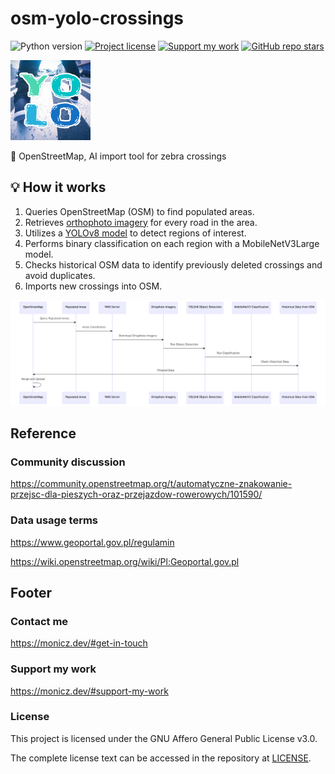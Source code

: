 # osm-yolo-crossings

![Python version](https://shields.monicz.dev/github/pipenv/locked/python-version/Zaczero/osm-yolo-crossings)
[![Project license](https://shields.monicz.dev/github/license/Zaczero/osm-yolo-crossings)](https://github.com/Zaczero/osm-yolo-crossings/blob/main/LICENSE)
[![Support my work](https://shields.monicz.dev/badge/%E2%99%A5%EF%B8%8F%20Support%20my%20work-purple)](https://monicz.dev/#support-my-work)
[![GitHub repo stars](https://shields.monicz.dev/github/stars/Zaczero/osm-yolo-crossings?style=social)](https://github.com/Zaczero/osm-yolo-crossings)

<img src="https://github.com/Zaczero/osm-yolo-crossings/raw/main/resources/icon.webp" height="128">

🦓 OpenStreetMap, AI import tool for zebra crossings

## 💡 How it works

1. Queries OpenStreetMap (OSM) to find populated areas.
2. Retrieves [orthophoto imagery](https://www.geoportal.gov.pl/dane/ortofotomapa) for every road in the area.
3. Utilizes a [YOLOv8 model](https://ultralytics.com/yolov8) to detect regions of interest.
4. Performs binary classification on each region with a MobileNetV3Large model.
5. Checks historical OSM data to identify previously deleted crossings and avoid duplicates.
6. Imports new crossings into OSM.

![](https://github.com/Zaczero/osm-yolo-crossings/blob/main/resources/diagram-en.png?raw=true)

## Reference

### Community discussion

https://community.openstreetmap.org/t/automatyczne-znakowanie-przejsc-dla-pieszych-oraz-przejazdow-rowerowych/101590/

### Data usage terms

https://www.geoportal.gov.pl/regulamin

https://wiki.openstreetmap.org/wiki/Pl:Geoportal.gov.pl

## Footer

### Contact me

https://monicz.dev/#get-in-touch

### Support my work

https://monicz.dev/#support-my-work

### License

This project is licensed under the GNU Affero General Public License v3.0.

The complete license text can be accessed in the repository at [LICENSE](https://github.com/Zaczero/osm-budynki-orto-import/blob/main/LICENSE).
